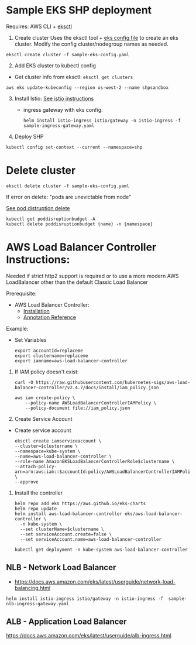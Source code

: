 # Sample EKS SHP deployment
Requires: AWS CLI + [eksctl](https://docs.aws.amazon.com/eks/latest/userguide/eksctl.html)
1. Create cluster
Uses the eksctl tool + [eks config file](./sample-eks-config.yaml) to create an eks cluster.  Modify the config cluster/nodegroup names as needed.
```shell
eksctl create cluster -f sample-eks-config.yaml
```
2. Add EKS cluster to kubectl config
- Get cluster info from eksctl: `eksctl get clusters`
```shell
aws eks update-kubeconfig --region us-west-2 --name shpsandbox
```
3. Install Istio: [See istio instructions](./../istio.md)
  
    - ingress gateway with eks config: 
      ```
      helm install istio-ingress istio/gateway -n istio-ingress -f sample-ingress-gateway.yaml
      ```
4. Deploy SHP
```shell
kubectl config set-context --current --namespace=shp
```


# Delete cluster
```shell
eksctl delete cluster -f sample-eks-config.yaml
```

If error on delete: "pods are unevictable from node"

[See pod distruption delete](https://veducate.co.uk/delete-eks-fails-cannot-evict-pod/)
```
kubectl get poddisruptionbudget -A
kubectl delete poddisruptionbudget {name} -n {namespace}
```

# AWS Load Balancer Controller Instructions:

Needed if strict http2 support is required or to use a more modern AWS LoadBalancer other than the default Classic Load Balancer

Prerequisite: 
- AWS Load Balancer Controller:
  - [Installation](https://docs.aws.amazon.com/eks/latest/userguide/aws-load-balancer-controller.html)
  - [Annotation Reference]([https://docs.aws.amazon.com/eks/latest/userguide/aws-load-balancer-controller.html])

Example:
- Set Variables
  ```shell
  export accountId=replaceme
  export clustername=replaceme
  export iamname=aws-load-balancer-controller
  ```
1. If IAM policy doesn't exist:
   ```shell
   curl -O https://raw.githubusercontent.com/kubernetes-sigs/aws-load-balancer-controller/v2.4.7/docs/install/iam_policy.json
   ```
   ```shell
   aws iam create-policy \
       --policy-name AWSLoadBalancerControllerIAMPolicy \
       --policy-document file://iam_policy.json
   ```
1. Create Service Account
  - Create service account
     ```
     eksctl create iamserviceaccount \
     --cluster=$clustername \
     --namespace=kube-system \
     --name=aws-load-balancer-controller \
     --role-name AmazonEKSLoadBalancerControllerRole$clustername \
     --attach-policy-arn=arn:aws:iam::$accountId:policy/AWSLoadBalancerControllerIAMPolicy \
     --approve
     ```
1. Install the controller
   ```shell
   helm repo add eks https://aws.github.io/eks-charts
   helm repo update
   helm install aws-load-balancer-controller eks/aws-load-balancer-controller \
     -n kube-system \
     --set clusterName=$clustername \
     --set serviceAccount.create=false \
     --set serviceAccount.name=aws-load-balancer-controller 
   ```
   
   ```shell
   kubectl get deployment -n kube-system aws-load-balancer-controller
   ```

## NLB - Network Load Balancer
- https://docs.aws.amazon.com/eks/latest/userguide/network-load-balancing.html

```shell
helm install istio-ingress istio/gateway -n istio-ingress -f  sample-nlb-ingress-gateway.yaml
```

## ALB - Application Load Balancer
https://docs.aws.amazon.com/eks/latest/userguide/alb-ingress.html

